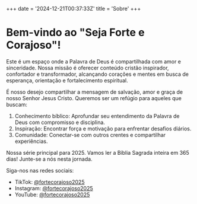 +++
date = '2024-12-21T00:37:33Z'
title = 'Sobre'
+++

# Bem-vindo ao "Seja Forte e Corajoso"!

Este é um espaço onde a Palavra de Deus é compartilhada com amor e sinceridade.
Nossa missão é oferecer conteúdo cristão inspirador, confortador e transformador,
alcançando corações e mentes em busca de esperança, orientação e fortalecimento espiritual.

É nosso desejo compartilhar a mensagem de salvação, amor e graça de nosso Senhor Jesus Cristo.
Queremos ser um refúgio para aqueles que buscam:

1. Conhecimento bíblico: Aprofundar seu entendimento da Palavra de Deus com compromisso e disciplina.
2. Inspiração: Encontrar força e motivação para enfrentar desafios diários.
3. Comunidade: Conectar-se com outros crentes e compartilhar experiências.

Nossa série principal para 2025. Vamos ler a Bíblia Sagrada inteira em 365 dias! Junte-se a nós nesta jornada.

Siga-nos nas redes sociais:

- TikTok: [@fortecorajoso2025](https://www.tiktok.com/@fortecorajoso2025)  
- Instagram: [@fortecorajoso2025](https://www.instagram.com/fortecorajoso2025)  
- YouTube: [@fortecorajoso2025](https://www.youtube.com/@fortecorajoso2025)  
